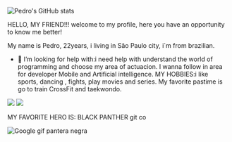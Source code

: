 ![Pedro's GitHub stats](https://github-readme-stats.vercel.app/api?username=Sanped07&show_icons=true&bg_color=00000000)


HELLO, MY FRIEND!!!
welcome to my profile, here you have an opportunity to know me better!


My name is Pedro, 22years, i living in São Paulo city, i´m from brazilian.

- 🤔 I’m looking for help with:i need help with understand the world of programming and choose my area of actuacion. I wanna follow in area for developer Mobile and Artificial intelligence.
   MY HOBBIES:i like sports, dancing , fights, play movies and series. My favorite pastime is go to train CrossFit and taekwondo.

[<img src = "https://img.shields.io/badge/instagram-%23E4405F.svg?&style=for-the-badge&logo=instagram&logoColor=white">](https://www.instagram.com/P.edro_tkd/) [<img src = "https://img.shields.io/badge/facebook-%231877F2.svg?&style=for-the-badge&logo=facebook&logoColor=white">](https://www.facebook.com/Pedro.Amaral.503)


MY FAVORITE HERO IS: BLACK PANTHER
git co

![Google gif pantera negra](https://media.tenor.com/f-I2AQ7iIaoAAAAd/black-panther.gif)


